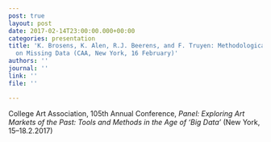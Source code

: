 ```yaml
---
post: true
layout: post
date: 2017-02-14T23:00:00.000+00:00
categories: presentation
title: 'K. Brosens, K. Alen, R.J. Beerens, and F. Truyen: Methodological Reflections
  on Missing Data (CAA, New York, 16 February)'
authors: ''
journal: ''
link: ''
file: ''

---
```

College Art Association, 105th Annual Conference, _Panel: Exploring Art Markets of the Past: Tools and Methods in the Age of ‘Big Data’_ (New York, 15–18.2.2017)